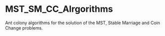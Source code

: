 # MST_SM_CC_Alrgorithms
Ant colony algorithms for the solution of the MST, Stable Marriage and Coin Change problems.
